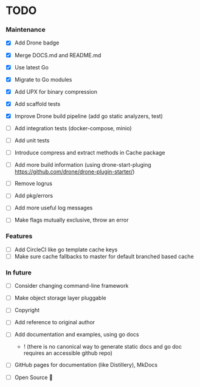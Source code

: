 # TODO

### Maintenance

* [x] Add Drone badge
* [x] Merge DOCS.md and README.md
* [x] Use latest Go
* [x] Migrate to Go modules
* [x] Add UPX for binary compression

* [x] Add scaffold tests
* [x] Improve Drone build pipeline (add go static analyzers, test)

* [ ] Add integration tests (docker-compose, minio)
* [ ] Add unit tests

* [ ] Introduce compress and extract methods in Cache package
* [ ] Add more build information (using drone-start-pluging https://github.com/drone/drone-plugin-starter/) 
* [ ] Remove logrus
* [ ] Add pkg/errors
* [ ] Add more useful log messages
* [ ] Make flags mutually exclusive, throw an error


### Features

* [ ] Add CircleCI like go template cache keys
* [ ] Make sure cache fallbacks to master for default branched based cache

### In future

* [ ] Consider changing command-line framework
* [ ] Make object storage layer pluggable

* [ ] Copyright
* [ ] Add reference to original author
* [ ] Add documentation and examples, using go docs 
    * ! (there is no canonical way to generate static docs and go doc requires an accessible github repo)
* [ ] GitHub pages for documentation (like Distillery), MkDocs
* [ ] Open Source :tada:
